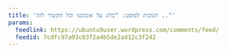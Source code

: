 ```yaml
---
title: 'תגובות לפוסט: "בלוג על אובונטו וכל הקשור לזה .."'
params:
  feedlink: https://ubuntu9user.wordpress.com/comments/feed/
  feedid: 7cdfc97a93c03f2a4b5de2ad12c3f242
---
```

